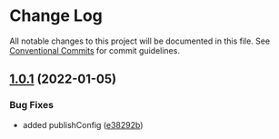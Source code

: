 # Change Log

All notable changes to this project will be documented in this file.
See [Conventional Commits](https://conventionalcommits.org) for commit guidelines.

## [1.0.1](https://github.com/alvarosabu/lerna-monorepo/compare/@alvarosabu/package-module@1.1.0...@alvarosabu/package-module@1.0.1) (2022-01-05)


### Bug Fixes

* added publishConfig ([e38292b](https://github.com/alvarosabu/lerna-monorepo/commit/e38292b69945d60ff2d13faea061efcc44d5129a))
